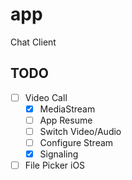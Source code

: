 # app

Chat Client

## TODO

- [ ] Video Call
    - [x] MediaStream
    - [ ] App Resume
    - [ ] Switch Video/Audio
    - [ ] Configure Stream
    - [x] Signaling
- [ ] File Picker iOS
